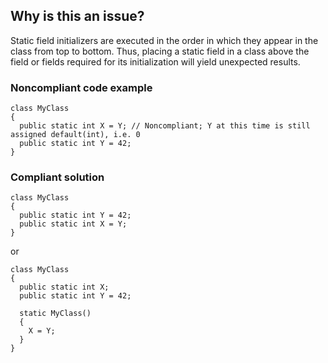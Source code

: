 ## Why is this an issue?
 
Static field initializers are executed in the order in which they appear in the class from top to bottom. Thus, placing a static field in a class above the field or fields required for its initialization will yield unexpected results.
 
### Noncompliant code example

    class MyClass
    {
      public static int X = Y; // Noncompliant; Y at this time is still assigned default(int), i.e. 0
      public static int Y = 42;
    }

### Compliant solution

    class MyClass
    {
      public static int Y = 42;
      public static int X = Y;
    }

or

    class MyClass
    {
      public static int X;
      public static int Y = 42;
    
      static MyClass()
      {
        X = Y;
      }
    }
